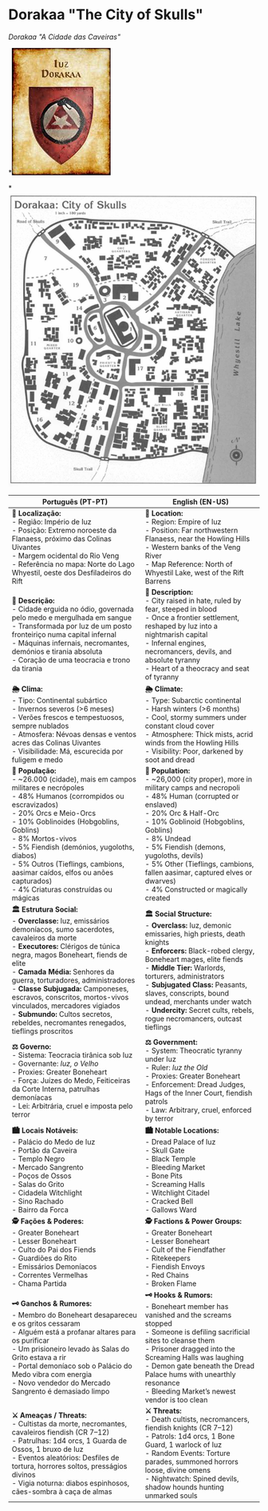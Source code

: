 # Dorakaa "The City of Skulls"
*Dorakaa "A Cidade das Caveiras"*

*![Dorakaa|150](coat_of_arms_dorakaa.jpeg)

*![Dorakaa|400](city_of_dorakaa.png)



| **Português (PT-PT)** | **English (EN-US)** |
| --- | --- |
| **📍 Localização:**<br> - Região: Império de Iuz<br> - Posição: Extremo noroeste da Flanaess, próximo das Colinas Uivantes<br> - Margem ocidental do Rio Veng<br> - Referência no mapa: Norte do Lago Whyestil, oeste dos Desfiladeiros do Rift | **📍 Location:**<br> - Region: Empire of Iuz<br> - Position: Far northwestern Flanaess, near the Howling Hills<br> - Western banks of the Veng River<br> - Map Reference: North of Whyestil Lake, west of the Rift Barrens |
| **📝 Descrição:**<br> - Cidade erguida no ódio, governada pelo medo e mergulhada em sangue<br> - Transformada por Iuz de um posto fronteiriço numa capital infernal<br> - Máquinas infernais, necromantes, demónios e tirania absoluta<br> - Coração de uma teocracia e trono da tirania | **📝 Description:**<br> - City raised in hate, ruled by fear, steeped in blood<br> - Once a frontier settlement, reshaped by Iuz into a nightmarish capital<br> - Infernal engines, necromancers, devils, and absolute tyranny<br> - Heart of a theocracy and seat of tyranny |
| **🌦 Clima:**<br> - Tipo: Continental subártico<br> - Invernos severos (>6 meses)<br> - Verões frescos e tempestuosos, sempre nublados<br> - Atmosfera: Névoas densas e ventos acres das Colinas Uivantes<br> - Visibilidade: Má, escurecida por fuligem e medo | **🌦 Climate:**<br> - Type: Subarctic continental<br> - Harsh winters (>6 months)<br> - Cool, stormy summers under constant cloud cover<br> - Atmosphere: Thick mists, acrid winds from the Howling Hills<br> - Visibility: Poor, darkened by soot and dread |
| **👥 População:**<br> - ~26.000 (cidade), mais em campos militares e necrópoles<br> - 48% Humanos (corrompidos ou escravizados)<br> - 20% Orcs e Meio-Orcs<br> - 10% Goblinoides (Hobgoblins, Goblins)<br> - 8% Mortos-vivos<br> - 5% Fiendish (demónios, yugoloths, diabos)<br> - 5% Outros (Tieflings, cambions, aasimar caídos, elfos ou anões capturados)<br> - 4% Criaturas construídas ou mágicas | **👥 Population:**<br> - ~26,000 (city proper), more in military camps and necropoli<br> - 48% Human (corrupted or enslaved)<br> - 20% Orc & Half-Orc<br> - 10% Goblinoid (Hobgoblins, Goblins)<br> - 8% Undead<br> - 5% Fiendish (demons, yugoloths, devils)<br> - 5% Other (Tieflings, cambions, fallen aasimar, captured elves or dwarves)<br> - 4% Constructed or magically created |
| **🏛 Estrutura Social:**<br> - **Overclasse:** Iuz, emissários demoníacos, sumo sacerdotes, cavaleiros da morte<br> - **Executores:** Clérigos de túnica negra, magos Boneheart, fiends de elite<br> - **Camada Média:** Senhores da guerra, torturadores, administradores<br> - **Classe Subjugada:** Camponeses, escravos, conscritos, mortos-vivos vinculados, mercadores vigiados<br> - **Submundo:** Cultos secretos, rebeldes, necromantes renegados, tieflings proscritos | **🏛 Social Structure:**<br> - **Overclass:** Iuz, demonic emissaries, high priests, death knights<br> - **Enforcers:** Black-robed clergy, Boneheart mages, elite fiends<br> - **Middle Tier:** Warlords, torturers, administrators<br> - **Subjugated Class:** Peasants, slaves, conscripts, bound undead, merchants under watch<br> - **Undercity:** Secret cults, rebels, rogue necromancers, outcast tieflings |
| **⚖ Governo:**<br> - Sistema: Teocracia tirânica sob Iuz<br> - Governante: _Iuz, o Velho_<br> - Proxies: Greater Boneheart<br> - Força: Juízes do Medo, Feiticeiras da Corte Interna, patrulhas demoníacas<br> - Lei: Arbitrária, cruel e imposta pelo terror | **⚖ Government:**<br> - System: Theocratic tyranny under Iuz<br> - Ruler: _Iuz the Old_<br> - Proxies: Greater Boneheart<br> - Enforcement: Dread Judges, Hags of the Inner Court, fiendish patrols<br> - Law: Arbitrary, cruel, enforced by terror |
| **🏙 Locais Notáveis:**<br> - Palácio do Medo de Iuz<br> - Portão da Caveira<br> - Templo Negro<br> - Mercado Sangrento<br> - Poços de Ossos<br> - Salas do Grito<br> - Cidadela Witchlight<br> - Sino Rachado<br> - Bairro da Forca | **🏙 Notable Locations:**<br> - Dread Palace of Iuz<br> - Skull Gate<br> - Black Temple<br> - Bleeding Market<br> - Bone Pits<br> - Screaming Halls<br> - Witchlight Citadel<br> - Cracked Bell<br> - Gallows Ward |
| **🕵 Fações & Poderes:**<br> - Greater Boneheart<br> - Lesser Boneheart<br> - Culto do Pai dos Fiends<br> - Guardiões do Rito<br> - Emissários Demoníacos<br> - Correntes Vermelhas<br> - Chama Partida | **🕵 Factions & Power Groups:**<br> - Greater Boneheart<br> - Lesser Boneheart<br> - Cult of the Fiendfather<br> - Ritekeepers<br> - Fiendish Envoys<br> - Red Chains<br> - Broken Flame |
| **🗝 Ganchos & Rumores:**<br> - Membro do Boneheart desapareceu e os gritos cessaram<br> - Alguém está a profanar altares para os purificar<br> - Um prisioneiro levado às Salas do Grito estava a rir<br> - Portal demoníaco sob o Palácio do Medo vibra com energia<br> - Novo vendedor do Mercado Sangrento é demasiado limpo | **🗝 Hooks & Rumors:**<br> - Boneheart member has vanished and the screams stopped<br> - Someone is defiling sacrificial sites to cleanse them<br> - Prisoner dragged into the Screaming Halls was laughing<br> - Demon gate beneath the Dread Palace hums with unearthly resonance<br> - Bleeding Market’s newest vendor is too clean |
| **⚔ Ameaças / Threats:**<br> - Cultistas da morte, necromantes, cavaleiros fiendish (CR 7–12)<br> - Patrulhas: 1d4 orcs, 1 Guarda de Ossos, 1 bruxo de Iuz<br> - Eventos aleatórios: Desfiles de tortura, horrores soltos, presságios divinos<br> - Vigia noturna: diabos espinhosos, cães-sombra à caça de almas | **⚔ Threats:**<br> - Death cultists, necromancers, fiendish knights (CR 7–12)<br> - Patrols: 1d4 orcs, 1 Bone Guard, 1 warlock of Iuz<br> - Random Events: Torture parades, summoned horrors loose, divine omens<br> - Nightwatch: Spined devils, shadow hounds hunting unmarked souls |
